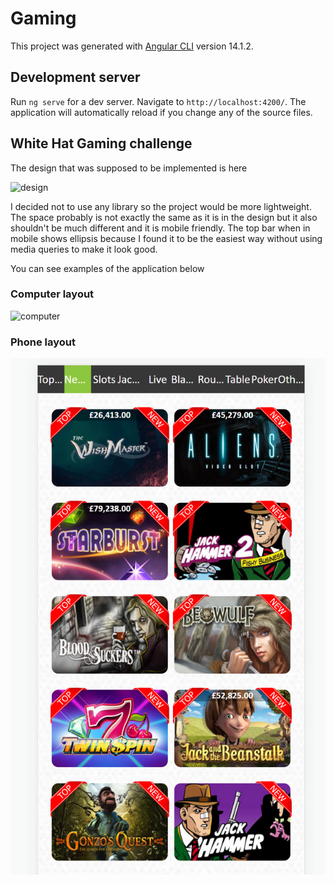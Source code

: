 # Gaming

This project was generated with [Angular CLI](https://github.com/angular/angular-cli) version 14.1.2.

## Development server

Run `ng serve` for a dev server. Navigate to `http://localhost:4200/`. The application will automatically reload if you change any of the source files.

## White Hat Gaming challenge

The design that was supposed to be implemented is here 

![design](/src/assets/design.png)

I decided not to use any library so the project would be more lightweight.
The space probably is not exactly the same as it is in the design but it also shouldn't be much different and it is mobile friendly.
The top bar when in mobile shows ellipsis because I found it to be the easiest way without using media queries to make it look good. 

You can see examples of the application below
### Computer layout
![computer](/src/assets/computer_example.png)

### Phone layout
![phone](/src/assets/phone.png)
